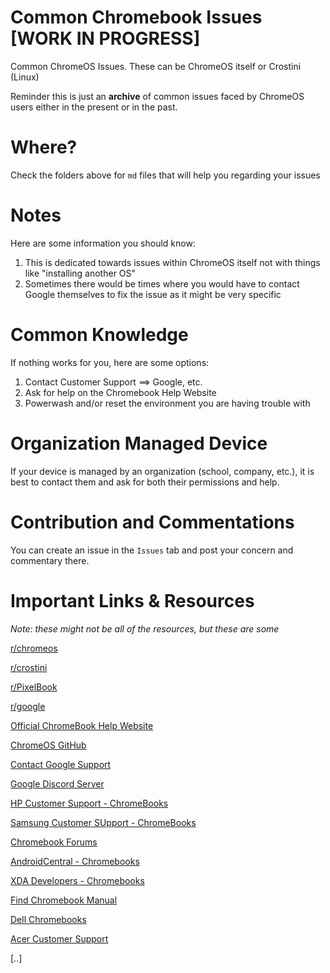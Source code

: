 # Common Chromebook Issues [WORK IN PROGRESS]
Common ChromeOS Issues. These can be ChromeOS itself or Crostini (Linux)

Reminder this is just an **archive** of common issues faced by ChromeOS users either in the present or in the past.

# Where?
Check the folders above for `md` files that will help you regarding your issues

# Notes
Here are some information you should know:

1. This is dedicated towards issues within ChromeOS itself not with things like "installing another OS"
2. Sometimes there would be times where you would have to contact Google themselves to fix the issue as it might be very specific

# Common Knowledge
If nothing works for you, here are some options:

1. Contact Customer Support ==> Google, etc.
2. Ask for help on the Chromebook Help Website 
3. Powerwash and/or reset the environment you are having trouble with

# Organization Managed Device

If your device is managed by an organization (school, company, etc.), it is best to contact them and ask for both their permissions and help.

# Contribution and Commentations

You can create an issue in the `Issues` tab and post your concern and commentary there.

# Important Links & Resources

*Note: these might not be all of the resources, but these are some*

[r/chromeos](https://www.reddit.com/r/chromeos/)

[r/crostini](https://www.reddit.com/r/Crostini/)

[r/PixelBook](https://www.reddit.com/r/PixelBook/)

[r/google](https://www.reddit.com/r/google/)

[Official ChromeBook Help Website](https://support.google.com/chromebook/?hl=en#topic=3399709)

[ChromeOS GitHub](https://github.com/chromeos)

[Contact Google Support](https://support.google.com/chrome/a/answer/4389193?hl=en)

[Google Discord Server](https://discord.gg/google)

[HP Customer Support - ChromeBooks](https://support.hp.com/us-en/products/laptops/chromebooks)

[Samsung Customer SUpport - ChromeBooks](https://www.samsung.com/us/support/computing/chrome-device/)

[Chromebook Forums](https://www.chromebookforum.com/)

[AndroidCentral - Chromebooks](https://forums.androidcentral.com/chromebooks/)

[XDA Developers - Chromebooks](https://forum.xda-developers.com/f/chromebooks.3915/)

[Find Chromebook Manual](https://www.search-manual.com/286-chromebooks)

[Dell Chromebooks](https://www.dell.com/support/kbdoc/en-us/000178390/dell-chrome-systems-guide)

[Acer Customer Support](https://www.acer.com/ac/en/US/content/support)

[..]
